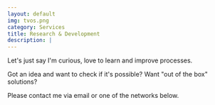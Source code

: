 ```yaml
---
layout: default
img: tvos.png
category: Services
title: Research & Development
description: |
---
```


Let's just say I'm curious, love to learn and improve processes.
<p>Got an idea and want to check if it's possible? Want "out of the box" solutions?</p>
<p>Please contact me via email or one of the networks below.</p>
